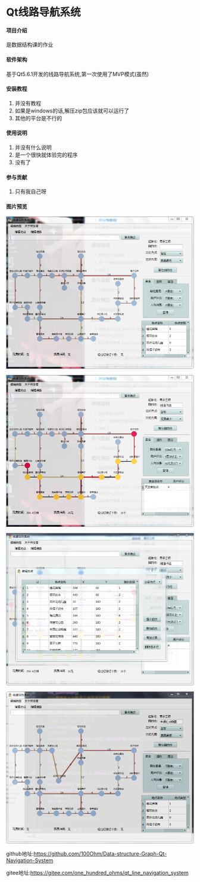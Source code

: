 # Qt线路导航系统

#### 项目介绍
是数据结构课的作业

#### 软件架构
基于Qt5.6.1开发的线路导航系统,第一次使用了MVP模式(虽然)


#### 安装教程

1. 并没有教程
2. 如果是windows的话,解压zip包应该就可以运行了
3. 其他的平台是不行的

#### 使用说明

1. 并没有什么说明
2. 是一个很快就体验完的程序
3. 没有了

#### 参与贡献

1. 只有我自己呀

#### 图片预览

![只有我自己呀](readme_1.png)

![readme_2](readme_2.png)

![](readme_3.png)

![](readme_4.png)

github地址:https://github.com/100Ohm/Data-structure-Graph-Qt-Navigation-System

gitee地址:https://gitee.com/one_hundred_ohms/qt_line_navigation_system